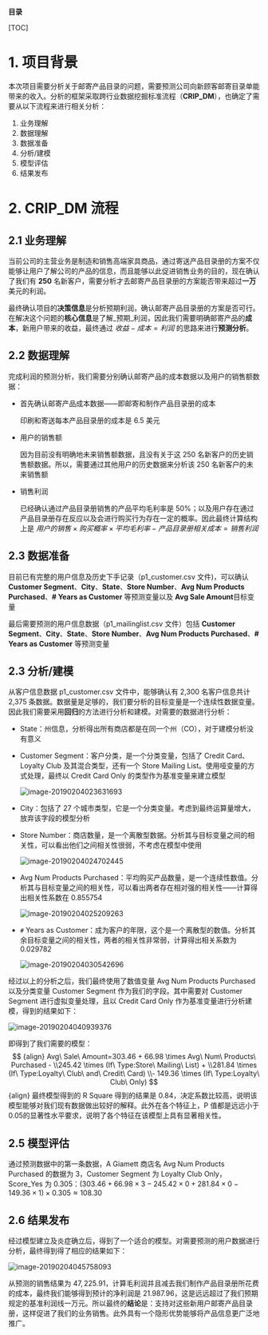 



**目录**

[TOC]

# 1. 项目背景

本次项目需要分析关于邮寄产品目录的问题，需要预测公司向新顾客邮寄目录单能带来的收入。分析的框架采取跨行业数据挖掘标准流程（**CRIP_DM**），也确定了需要从以下流程来进行相关分析：

1. 业务理解
2. 数据理解
3. 数据准备
4. 分析/建模
5. 模型评估
6. 结果发布

# 2. CRIP_DM 流程

## 2.1 业务理解

当前公司的主营业务是制造和销售高端家具商品，通过寄送产品目录册的方案不仅能够让用户了解公司的产品的信息，而且能够以此促进销售业务的目的，现在确认了我们有 **250** 名新客户，需要分析才去邮寄产品目录册的方案能否带来超过**一万**美元的利润。

最终确认项目的**决策信息**是分析预期利润，确认邮寄产品目录册的方案是否可行。在解决这个问题的**核心信息**是了解_预期_利润，因此我们需要明确邮寄产品的**成本**，新用户带来的收益，最终通过 $收益-成本=利润$ 的思路来进行**预测分析**。

## 2.2 数据理解

完成利润的预测分析，我们需要分别确认邮寄产品的成本数据以及用户的销售额数据：

* 首先确认邮寄产品成本数据——即邮寄和制作产品目录册的成本

  印刷和寄送每本产品目录册的成本是 6.5 美元

* 用户的销售额

  因为目前没有明确地未来销售额数据，且没有关于这 250 名新客户的历史销售额数据。所以，需要通过其他用户的历史数据来分析该 250 名新客户的未来销售额

* 销售利润

  已经确认通过产品目录册销售的产品平均毛利率是 $50\%​$；以及用户存在通过产品目录册存在反应以及会进行购买行为存在一定的概率。因此最终计算结构上是 $用户的销售 \times 购买概率 \times 平均毛利率- 产品目录册相关成本=销售利润​$

## 2.3 数据准备

目前已有完整的用户信息及历史下手记录（p1_customer.csv 文件)，可以确认 **Customer Segment**、**City**、**State**、**Store Number**、**Avg Num Products Purchased**、**# Years as Customer** 等预测变量以及 **Avg Sale Amount**目标变量

最后需要预测的用户信息数据（p1_mailinglist.csv 文件）包括 **Customer Segment**、**City**、**State**、**Store Number**、**Avg Num Products Purchased**、**# Years as Customer** 等预测变量

## 2.3 分析/建模

从客户信息数据 p1_customer.csv 文件中，能够确认有 2,300 名客户信息共计 2,375 条数据。数据量是足够的，我们要分析的目标变量是一个连续性数据变量。因此我们需要采用**回归**的方法进行分析和建模。对需要的数据进行分析：

* State：州信息，分析得出所有商店都是在同一个州（CO），对于建模分析没有意义

* Customer Segment：客户分类，是一个分类变量，包括了 Credit Card、Loyalty Club 及其混合类型，还有一个 Store Mailing List。使用哑变量的方式处理，最终以 Credit Card Only 的类型作为基准变量来建立模型

  ![image-20190204023631693](https://ws4.sinaimg.cn/large/006tNc79gy1fztszljxcvj30f00b4mx6.jpg)

* City：包括了 27 个城市类型，它是一个分类变量。考虑到最终运算量增大，放弃该字段的模型分析

* Store Number：商店数量，是一个离散型数据。分析其与目标变量之间的相关性，可以看出他们之间相关性很弱，不考虑在模型中使用

  ![image-20190204024702445](https://ws4.sinaimg.cn/large/006tNc79gy1fzttagn7pbj30f809jwf5.jpg)

* Avg Num Products Purchased：平均购买产品数量，是一个连续性数值。分析其与目标变量之间的相关性，可以看出两者存在相对强的相关性——计算得出相关性系数在 $0.855754$

  ![image-20190204025209263](https://ws2.sinaimg.cn/large/006tNc79gy1fzttft5z9nj30ek0andgb.jpg)

* `#` Years as Customer：成为客户的年限，这个是一个离散型的数值。分析其余目标变量之间的相关性，两者的相关性非常弱，计算得出相关系数为 $0.029782$

  ![image-20190204030542696](https://ws4.sinaimg.cn/large/006tNc79gy1fztttw78o1j30fq0anq3i.jpg)

经过以上的分析之后，我们最终使用了数值变量 Avg Num Products Purchased 以及分类变量 Customer Segment 作为我们的字段。其中需要对 Customer Segment 进行虚拟变量处理，且以 Credit Card Only 作为基准变量进行分析建模，得到的结果如下：

![image-20190204040939376](https://ws4.sinaimg.cn/large/006tNc79gy1fztvof78w1j30ih0ds3yu.jpg)

即得到了我们需要的模型：
$$ {align}
Avg\ Sale\ Amount=303.46 + 66.98 \times Avg\ Num\ Products\ Purchased - \\245.42 \times (If\ Type:Store\ Mailing\ List) + \\281.84 \times (If\ Type:Loyalty\ Club\ and\ Credit\ Card) \\- 149.36 \times (If\ Type:Loyalty\ Club\ Only)
$$ {align}
最终模型得到的 R Square 得到的结果是 $0.84​$，决定系数比较高，说明该模型能够对我们现有数据做出较好的解释。此外在各个特征上，P 值都是远远小于 $0.05​$ 的显著性水平要求，说明了各个特征在该模型上具有显著相关性。

## 2.5 模型评估

通过预测数据中的第一条数据，A Giamett 商店名 Avg Num Products Purchased 的数据为 3，Customer Segment 为 Loyalty Club Only，Score_Yes 为 0.305：$(303.46 + 66.98 \times 3 - 245.42 \times 0 + 281.84 \times 0 - 149.36 \times 1)\times0.305 \approx 108.30$

## 2.6 结果发布

经过模型建立及炎症确立后，得到了一个适合的模型。对需要预测的用户数据进行分析，最终得到得了相应的结果如下：

![image-20190204045758093](https://ws2.sinaimg.cn/large/006tNc79gy1fztx2pdst5j30es09fwej.jpg)

从预测的销售结果为 $47,225.91$，计算毛利润并且减去我们制作产品目录册所花费的成本，最终我们能够得到预计的净利润是 $21.987.96$，这是远远超过了我们预期规定的基准利润线一万元。所以最终的**结论**是：支持对这些新用户邮寄产品目录册，这样促进了我们的业务销售。此外具有一个隐形优势能够将产品信息更广泛地推广。